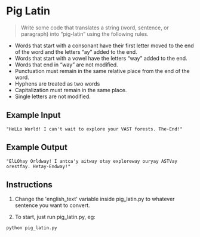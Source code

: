 # Pig Latin #

> Write some code that translates a string (word, sentence, or paragraph) into “pig-latin” using the following rules.

* Words that start with a consonant have their first letter moved to the end of the word and the letters “ay” added to the end.
* Words that start with a vowel have the letters “way” added to the end.
* Words that end in “way” are not modified.
* Punctuation must remain in the same relative place from the end of the word.
* Hyphens are treated as two words
* Capitalization must remain in the same place.
* Single letters are not modified.

## Example Input ##

    "HeLLo World! I can't wait to explore your VAST forests. The-End!"

## Example Output ##

    "ElLOhay Orldway! I antca'y aitway otay exploreway ouryay ASTVay orestfay. Hetay-Endway!"

## Instructions

1. Change the 'english_text' variable inside pig_latin.py to whatever sentence you want to convert.

2. To start, just run pig_latin.py, eg:

```
python pig_latin.py
```

